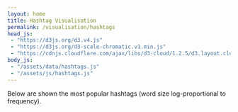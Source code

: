 ```yaml
---
layout: home
title: Hashtag Visualisation
permalink: /visualisation/hashtags
head_js:
 - "https://d3js.org/d3.v4.js"
 - "https://d3js.org/d3-scale-chromatic.v1.min.js"
 - "https://cdnjs.cloudflare.com/ajax/libs/d3-cloud/1.2.5/d3.layout.cloud.js"
body_js:
 - "/assets/data/hashtags.js"
 - "/assets/js/hashtags.js"
---
```


Below are shown the most popular hashtags (word size log-proportional to frequency).

<svg id="cloud">
</svg>


